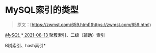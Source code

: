 <!--yml
category: 未分类
date: 0001-01-01 00:00:00
--->

# MySQL索引的类型

> 原文：[https://zwmst.com/659.html](https://zwmst.com/659.html)

   [ *MySQL* ](https://zwmst.com/mysql)*[ <time datetime="2021-08-14T07:51:40+08:00"> 2021-08-13 </time> ](https://zwmst.com/659.html)  聚簇索引、二级（辅助）索引

B树索引、hash索引*